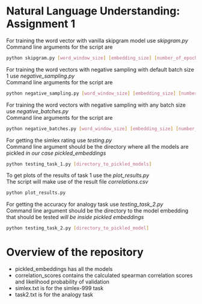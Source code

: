 # Natural Language Understanding: Assignment 1
For training the word vector with vanilla skipgram model use *skipgram.py* </br>
Command line arguments for the script are </br>
```bash
python skipgram.py [word_window_size] [embedding_size] [number_of_epochs]
```
For training the word vectors with negative sampling with default batch size 1 use *negative_sampling.py* </br>
Command line arguments for the script are </br>
```bash
python negative_sampling.py [word_window_size] [embedding_size] [number_of_epochs] [number_of_negative_samples]
```
For training the word vectors with negative sampling with any batch size use *negative_batches.py* </br>
Command line arguments for the script are </br>
```bash
python negative_batches.py [word_window_size] [embedding_size] [number_of_epochs] [number_of_negative_samples] [batch_size]
```
For getting the simlex rating use *testing.py* </br>
Command line argument should be the directory where all the models are pickled *in our case pickled_embeddings* </br>
```bash
python testing_task_1.py [directory_to_pickled_models]
```
To get plots of the results of task 1 use the *plot_results.py* </br>
The script will make use of the result file *correlations.csv*
```bash
python plot_results.py
```
For getting the accuracy for analogy task use *testing_task_2.py* </br>
Command line argument should be the directory to the model embedding that should be tested *will be inside pickled embeddings* </br>
```bash
python testing_task_2.py [directory_to_pickled_model]
```
# Overview of the repository
* pickled_embeddings has all the models </br>
* correlation_scores contains the calculated spearman correlation scores and likelihood probability of validation </br>
* simlex.txt is for the simlex-999 task </br>
* task2.txt is for the analogy task </br>
